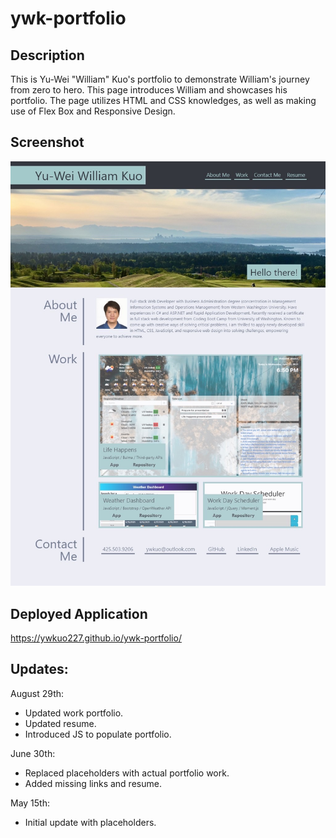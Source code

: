 # ywk-portfolio

## Description
This is Yu-Wei "William" Kuo's portfolio to demonstrate William's journey from zero to hero. This page introduces William and showcases his portfolio. The page utilizes HTML and CSS knowledges, as well as making use of Flex Box and Responsive Design.

## Screenshot
![Screenshot of my portfolio.](assets/images/screenshot.jpeg)

## Deployed Application
https://ywkuo227.github.io/ywk-portfolio/

## Updates:
August 29th:
- Updated work portfolio.
- Updated resume.
- Introduced JS to populate portfolio.

June 30th:
- Replaced placeholders with actual portfolio work.
- Added missing links and resume.

May 15th:
- Initial update with placeholders.